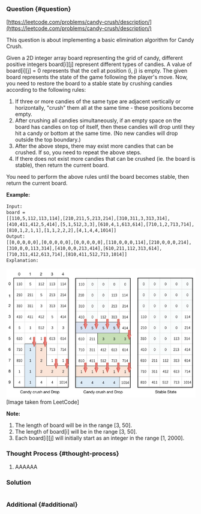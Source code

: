 ### Question {#question}

[https://leetcode.com/problems/candy-crush/description/](https://leetcode.com/problems/candy-crush/description/)

This question is about implementing a basic elimination algorithm for Candy Crush.

Given a 2D integer array board representing the grid of candy, different positive integers board\[i\]\[j\] represent different types of candies. A value of board\[i\]\[j\] = 0 represents that the cell at position \(i, j\) is empty. The given board represents the state of the game following the player's move. Now, you need to restore the board to a stable state by crushing candies according to the following rules:

1. If three or more candies of the same type are adjacent vertically or horizontally, "crush" them all at the same time - these positions become empty.
2. After crushing all candies simultaneously, if an empty space on the board has candies on top of itself, then these candies will drop until they hit a candy or bottom at the same time. \(No new candies will drop outside the top boundary.\)
3. After the above steps, there may exist more candies that can be crushed. If so, you need to repeat the above steps.
4. If there does not exist more candies that can be crushed \(ie. the board is stable\), then return the current board.

You need to perform the above rules until the board becomes stable, then return the current board.

**Example:**

```
Input:
board = 
[[110,5,112,113,114],[210,211,5,213,214],[310,311,3,313,314],[410,411,412,5,414],[5,1,512,3,3],[610,4,1,613,614],[710,1,2,713,714],[810,1,2,1,1],[1,1,2,2,2],[4,1,4,4,1014]]
Output:
[[0,0,0,0,0],[0,0,0,0,0],[0,0,0,0,0],[110,0,0,0,114],[210,0,0,0,214],[310,0,0,113,314],[410,0,0,213,414],[610,211,112,313,614],[710,311,412,613,714],[810,411,512,713,1014]]
Explanation:
```

![](/assets/723.png)\[Image taken from LeetCode\]

**Note:**

1. The length of board will be in the range \[3, 50\].
2. The length of board\[i\] will be in the range \[3, 50\].
3. Each board\[i\]\[j\] will initially start as an integer in the range \[1, 2000\].

### Thought Process {#thought-process}

1. AAAAAA

### Solution

```java

```

### Additional {#additional}



